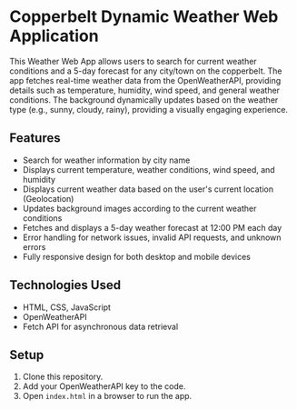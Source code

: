 # Copperbelt Dynamic Weather Web Application

This Weather Web App allows users to search for current weather conditions and a 5-day forecast for any city/town on the copperbelt. The app fetches real-time weather data from the OpenWeatherAPI, providing details such as temperature, humidity, wind speed, and general weather conditions. The background dynamically updates based on the weather type (e.g., sunny, cloudy, rainy), providing a visually engaging experience.

## Features

- Search for weather information by city name
- Displays current temperature, weather conditions, wind speed, and humidity
- Displays current weather data based on the user's current location (Geolocation)
- Updates background images according to the current weather conditions
- Fetches and displays a 5-day weather forecast at 12:00 PM each day
- Error handling for network issues, invalid API requests, and unknown errors
- Fully responsive design for both desktop and mobile devices

## Technologies Used

- HTML, CSS, JavaScript
- OpenWeatherAPI
- Fetch API for asynchronous data retrieval

## Setup

1. Clone this repository.
2. Add your OpenWeatherAPI key to the code.
3. Open `index.html` in a browser to run the app.
